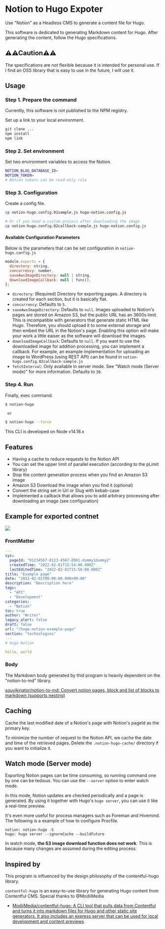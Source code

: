 # Notion to Hugo Expoter

Use "Notion" as a Headless CMS to generate a content file for Hugo.

This software is dedicated to generating Markdown content for Hugo. After generating the content, follow the Hugo specifications.

## ⚠⚠Caution⚠⚠

The specifications are not flexible because it is intended for personal use.
If I find an OSS library that is easy to use in the future, I will use it.

## Usage

### Step 1. Prepare the command

Currently, this software is not published to the NPM registry.

Set up a link to your local environment.

```bash
git clone ...
npm install
npm link
```

### Step 2. Set environment

Set two environment variables to access the Notion.

```bash
NOTION_BLOG_DATABASE_ID=
NOTION_TOKEN=
# Notion tokens can be read-only role
```

### Step 3. Configuration

Create a config file.

```bash
cp notion-hugo.config.01sample.js hugo-notion.config.js

# Or if you need a custom process after downloading the image
cp notion-hugo.config.02callback-sample.js hugo-notion.config.js
```

#### Available Configuration Parameters

Below is the parameters that can be set configuration in `notion-hugo.config.js`

```js
module.exports = {
  directory: string,
  concurrency: number,
  saveAwsImageDirectory: null | string,
  downloadImageCallback: null | func(),
};
```

- `directory`: (Required) Directory for exporting pages. A directory is created for each section, but it is basically flat.
- `concurrency`: Defaults to `5`.
- `saveAwsImageDirectory`: Defaults to `null`. Images uploaded to Notion's pages are stored on Amazon S3, but the public URL has an 3600s limit. This is incompatible with generators that generate static HTML like Hugo. Therefore, you should upload it to some external storage and then embed the URL in the Notion's page. Enabling this option will make your work a little eaiser as the software will download the images.
- `downloadImageCallback`: Defaults to `null`. If you want to use the downloaded image for addition processing, you can implement a callback. For example, an example implementation for uploading an image to WordPress (using REST API) can be found in `notion-hugo.config.02callback-sample.js`
- `fetchInterval`: Only available in server mode. See "Watch mode (Server mode)" for more information. Defaults to `30`.

### Step 4. Run

Finally, exec command.

```bash
$ notion-hugo

 or

$ notion-hugo --force
```

This CLI is developed on Node v14.18.x

## Features

- Having a cache to reduce requests to the Notion API
- You can set the upper limit of parallel execution (according to the pLimit library)
- Stop the content generation process when you find an Amazon S3 image
- Amazon S3 Download the image when you find it (optional)
- Convert the string set in Url or Slug with kebab-case
- Implemented a callback that allows you to add arbitrary processing after downloading an image (see configuration)

## Example for exported contnet

![](docs/notion-page-for-hugo.png)

### FrontMatter

```yml
---
sys:
  pageId: "01234567-0123-4567-8901-dummy1dummy2"
  createdTime: "2022-02-01T15:54:00.000Z"
  lastEditedTime: "2022-02-01T15:56:00.000Z"
title: "Example page"
date: "2022-02-01T00:00:00.000+09:00"
description: "Description here"
tags:
  - "API"
  - "Development"
categories:
  - "Notion"
toc: true
author: "Writer"
legacy_alert: false
draft: false
url: "/hugo-notion-example-page"
section: "technologies"
---
# Hugo Notion

hello, world
```

### Body

The Markdown body generated by thid program is heavily dependent on the "notion-to-md" library.

[souvikinator/notion-to-md: Convert notion pages, block and list of blocks to markdown (supports nesting)](https://github.com/souvikinator/notion-to-md)

## Caching

Cache the last modified date of a Notion's page with Notion's pageId as the primary key.

To minimize the number of request to the Notion API, we cache the date and time of the retrieved pages. Delete the `.notion-hugo-cache/` directory if you want to initialize it.

## Watch mode (Server mode)

Exporting Notion pages can be time consuming, so running command one by one can be tedious. You can use the `--server` option to enter watch mode.

In this mode, Notion updates are checked periodically and a page is generated. By using it together with Hugo's `hugo server`, you can use it like a real-time preview.

It's even more useful for process managers such as Foreman and Hivemind. The following is a example of how to configure Procfile.

```procfile
notion: notion-hugo -S
hugo: hugo server --ignoreCache --buildFuture
```

In watch mode, **the S3 image download function does not work**. This is because many changes are assumed during the editing process.

## Inspired by

This program is influenced by the design philosophy of the contentful-hugo library.

`contentful-hugo` is an easy-to-use library for generating Hugo content from Contentful CMS. Special thanks to @ModiiMedia

- [ModiiMedia/contentful-hugo: A CLI tool that pulls data from Contentful and turns it into markdown files for Hugo and other static site generators. It also includes an express server that can be used for local development and content previews](https://github.com/ModiiMedia/contentful-hugo)
